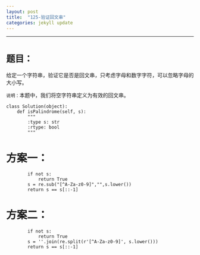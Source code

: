 ```yaml
---
layout: post
title:  "125-验证回文串"
categories: jekyll update
---
```

_______________________________________________________________________________
# `题目：`

给定一个字符串，验证它是否是回文串，只考虑字母和数字字符，可以忽略字母的大小写。

`说明：`本题中，我们将空字符串定义为有效的回文串。

    class Solution(object):
        def isPalindrome(self, s):
            """
            :type s: str
            :rtype: bool
            """
  

# 方案一：

            if not s:
                return True
            s = re.sub("[^A-Za-z0-9]","",s.lower())
            return s == s[::-1]

# 方案二：

            if not s:
                return True
            s = ''.join(re.split(r'[^A-Za-z0-9]', s.lower()))  
            return s == s[::-1]


